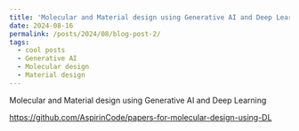 ```yaml
---
title: 'Molecular and Material design using Generative AI and Deep Learning'
date: 2024-08-16
permalink: /posts/2024/08/blog-post-2/
tags:
  - cool posts
  - Generative AI
  - Molecular design
  - Material design
---
```


Molecular and Material design using Generative AI and Deep Learning


https://github.com/AspirinCode/papers-for-molecular-design-using-DL



